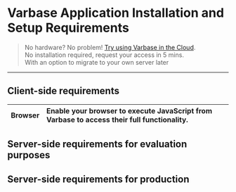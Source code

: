 # Varbase Application Installation and Setup Requirements

> No hardware? No problem! [Try using Varbase in the Cloud](https://www.vardot.com/products-services/product-info/varbase-enterprise-website-platform#block-webform-request-free-demo).  
> No installation required, request your access in 5 mins.  
> With an option to migrate to your own server later

---

## Client-side requirements

| Browser | Enable your browser to execute JavaScript from Varbase to access their full functionality. |
| :--- | :--- |


## Server-side requirements for evaluation purposes



## Server-side requirements for production 



